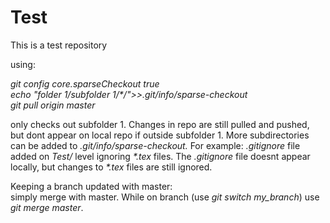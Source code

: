 # Test
This is a test repository


using:

*git config core.sparseCheckout true*\
*echo "folder 1/subfolder 1/\*/">>.git/info/sparse-checkout*\
*git pull origin master*

only checks out subfolder 1. Changes in repo are still pulled and pushed, but dont appear on local repo if outside subfolder 1. More subdirectories can be added to *.git/info/sparse-checkout.*
For example: *.gitignore* file added on *Test/* level ignoring *\*.tex* files. The *.gitignore* file doesnt appear locally, but changes to *\*.tex* files are still ignored.

Keeping a branch updated with master:\
simply merge with master. While on branch (use *git switch my_branch*) use *git merge master*.
